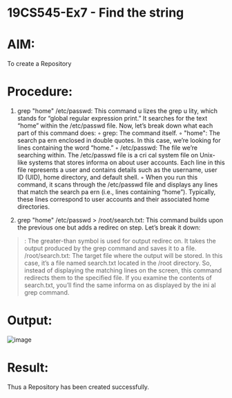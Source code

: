 # 19CS545-Ex7 - Find the string 

# AIM:
To create a Repository

# Procedure:
1. grep "home" /etc/passwd: This command u lizes the grep u lity, which stands for 
“global regular expression print.” It searches for the text “home” within the /etc/passwd file. 
Now, let’s break down what each part of this command does: 
◦ grep: The command itself. 
◦ "home": The search pa ern enclosed in double quotes. In this case, we’re looking 
for lines containing the word “home.” 
◦ /etc/passwd: The file we’re searching within. The /etc/passwd file is a cri cal 
system file on Unix-like systems that stores informa on about user accounts. Each 
line in this file represents a user and contains details such as the username, user ID 
(UID), home directory, and default shell. 
◦ When you run this command, it scans through the /etc/passwd file and displays 
any lines that match the search pa ern (i.e., lines containing “home”). Typically, 
these lines correspond to user accounts and their associated home directories. 

2. grep "home" /etc/passwd > /root/search.txt: This command builds upon the 
previous one but adds a redirec on step. Let’s break it down: 
>: The greater-than symbol is used for output redirec on. It takes the output produced by the 
grep command and saves it to a file. 
/root/search.txt: The target file where the output will be stored. In this case, it’s a file 
named search.txt located in the /root directory. 
So, instead of displaying the matching lines on the screen, this command redirects them to the 
specified file. If you examine the contents of search.txt, you’ll find the same informa on as 
displayed by the ini al grep command. 


# Output:
![image](https://github.com/user-attachments/assets/ea38e6a6-85bc-41d3-b068-3aef8664193e)


# Result:

Thus a Repository has been created successfully.
